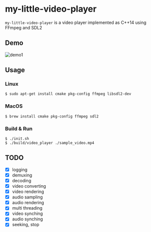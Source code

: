 # my-little-video-player

`my-little-video-player` is a video player implemented as C++14 using FFmpeg and SDL2

## Demo
![demo1](https://user-images.githubusercontent.com/34677157/162398532-4edf5356-e88d-4a67-bea9-38d421a437a7.gif)



## Usage

### Linux
```
$ sudo apt-get install cmake pkg-config ffmpeg libsdl2-dev
```

### MacOS
```
$ brew install cmake pkg-config ffmpeg sdl2
```

### Build & Run
```
$ ./init.sh
$ ./build/video_player ./sample_video.mp4
```

## TODO
- [x]  logging
- [x]  demuxing
- [x]  decoding
- [x]  video converting
- [x]  video rendering
- [x]  audio sampling
- [x]  audio rendering
- [x]  multi threading
- [x]  video synching
- [x]  audio synching
- [x]  seeking, stop
